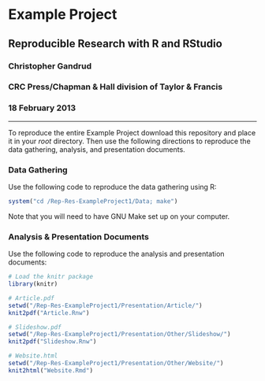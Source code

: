 # Example Project

## Reproducible Research with R and RStudio

### Christopher Gandrud

### CRC Press/Chapman & Hall division of Taylor & Francis

### 18 February 2013

---

To reproduce the entire Example Project download this repository and place it in your *root* directory. Then use the following directions to reproduce the data gathering, analysis, and presentation documents.

### Data Gathering

Use the following code to reproduce the data gathering using R:


```r
system("cd /Rep-Res-ExampleProject1/Data; make")
```


Note that you will need to have GNU Make set up on your computer.

### Analysis & Presentation Documents

Use the following code to reproduce the analysis and presentation documents:


```r
# Load the knitr package
library(knitr)

# Article.pdf
setwd("/Rep-Res-ExampleProject1/Presentation/Article/")
knit2pdf("Article.Rnw")

# Slideshow.pdf
setwd("/Rep-Res-ExampleProject1/Presentation/Other/Slideshow/")
knit2pdf("Slideshow.Rnw")

# Website.html
setwd("/Rep-Res-ExampleProject1/Presentation/Other/Website/")
knit2html("Website.Rmd")
```

